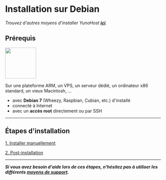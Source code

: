 # Installation sur Debian

*Trouvez d'autres moyens d'installer YunoHost **[ici](/install_fr)**.*

## Prérequis

<img width=100 src="https://yunohost.org/images/debian-logo.png">

Sur une plateforme ARM, un VPS, un serveur dédié, un ordinateur x86 standard, un vieux Macintosh, ...

* avec **Debian 7** (Wheezy, Raspbian, Cubian, etc.) d'installé
* connecté à Internet
* avec un **accès root** directement ou par SSH

---

## Étapes d'installation

<a class="btn btn-lg btn-default" href="/install_manually_fr">1. Installer manuellement</a>

<a class="btn btn-lg btn-default" href="/postinstall_fr">2. Post-installation</a>

---

***Si vous avez besoin d'aide lors de ces étapes, n'hésitez pas à utiliser les différents [moyens de support](/support_fr).***


